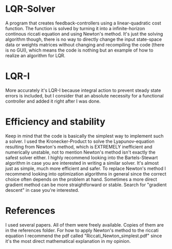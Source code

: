 # LQR-Solver
A program that creates feedback-controllers using a linear-quadratic cost function. The function is solved by turning it into a infinite-horizon continous riccati equation and using Newton's method. It's just the solving algorithm though, there is no way to directly change the input state-space data or weights matrices without changing and recompiling the code (there is no GUI), which means the code is nothing but an example of how to realize an algorithm for LQR.

# LQR-I
More accurately it's LQR-I because integral action to prevent steady state errors is included, but I consider that an absolute necessity for a functional controller and added it right after I was done.

# Efficiency and stability
Keep in mind that the code is basically the simplest way to implement such a solver. I used the Kronecker-Product to solve the Lyapunov-equation resulting from Newton's method, which is EXTREMELY inefficient and numerically unstable, not to mention Newton's method isn't exactly the safest solver either. I highly recommend looking into the Bartels-Stewart algorithm in case you are interested in writing a similar solver. It's almost just as simple, much more efficient and safer. To replace Newton's method I recommend looking into optimization algorithms in general since the correct choice often depends on the problem at hand. Sometimes a more direct gradient method can be more straightforward or stable. Search for "gradient descent" in case you're interested.

# References
I used several papers. All of them were freely available. Copies of them are in the references folder. For how to apply Newton's method to the riccati equation I recommend the pdf called "Riccati_Newton_simplest.pdf" since it's the most direct mathematical explanation in my opinion. 
